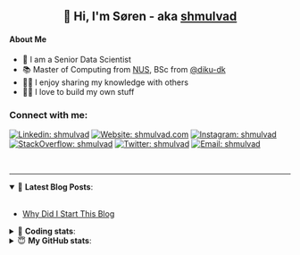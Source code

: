 <h2 align="center">
	👋 Hi, I'm Søren - aka <a href="https://shmulvad.com">shmulvad</a>
</h2>

#### About Me
- 🤖 I am a Senior Data Scientist
- 📚 Master of Computing from [NUS], BSc from [@diku-dk]
- 👨‍🏫 I enjoy sharing my knowledge with others
- 👨‍💻 I love to build my own stuff

### Connect with me:

[![Linkedin: shmulvad](https://img.shields.io/badge/shmulvad-blue?style=flat&logo=Linkedin&logoColor=white)][linkedin]
[![Website: shmulvad.com](https://img.shields.io/badge/shmulvad.com-47CCCC?&style=flat&logo=Google-Chrome&logoColor=white)][website]
[![Instagram: shmulvad](https://img.shields.io/badge/-@shmulvad-purple?style=flat&logo=Instagram&logoColor=white)][instagram]
[![StackOverflow: shmulvad](https://img.shields.io/badge/shmulvad-FE7A16?style=flat&logo=stack-overflow&logoColor=white)][stackOverflow]
[![Twitter: shmulvad](https://img.shields.io/badge/@shmulvad-1ca0f1?style=flat&logo=twitter&logoColor=white)][twitter]
[![Email: shmulvad](https://img.shields.io/badge/shmulvad-D14836?style=flat&logo=gmail&logoColor=white)][mail]

<br />

---

<details open>
 <summary>📕 <b>Latest Blog Posts</b>: </summary>

<br>

<!-- BLOG-POST-LIST:START -->
- [Why Did I Start This Blog](https://shmulvad.com/blog/why-did-start-this-blog)
<!-- BLOG-POST-LIST:END -->

</details>

<!-- --- -->

<details>
 <summary>🤖 <b>Coding stats</b>: </summary>

<br>

NOTE: Doesn't track coding at work or work done in environments such as Jupyter Notebooks.

<!--START_SECTION:waka-->
![Code Time](http://img.shields.io/badge/Code%20Time-2%2C906%20hrs%209%20mins-blue)

**I'm a Night 🦉** 

```text
🌞 Morning                553 commits         ██░░░░░░░░░░░░░░░░░░░░░░░   08.29 % 
🌆 Daytime                1746 commits        ███████░░░░░░░░░░░░░░░░░░   26.18 % 
🌃 Evening                2689 commits        ██████████░░░░░░░░░░░░░░░   40.31 % 
🌙 Night                  1682 commits        ██████░░░░░░░░░░░░░░░░░░░   25.22 % 
```


📊 **This Week I Spent My Time On** 

```text
💬 Programming Languages: 
Python                   2 hrs 55 mins       ██████████░░░░░░░░░░░░░░░   41.90 % 
TypeScript               2 hrs 8 mins        ████████░░░░░░░░░░░░░░░░░   30.76 % 
Other                    1 hr 6 mins         ████░░░░░░░░░░░░░░░░░░░░░   15.82 % 
HTML                     15 mins             █░░░░░░░░░░░░░░░░░░░░░░░░   03.64 % 
JSON                     12 mins             █░░░░░░░░░░░░░░░░░░░░░░░░   03.07 % 

🔥 Editors: 
VS Code                  5 hrs 52 mins       █████████████████████░░░░   84.23 % 
Zsh                      58 mins             ███░░░░░░░░░░░░░░░░░░░░░░   13.90 % 
Sublime Text             7 mins              ░░░░░░░░░░░░░░░░░░░░░░░░░   01.87 % 

🐱‍💻 Projects: 
km24-core                6 hrs 33 mins       ███████████████████████░░   93.91 % 
arbejdsretten            13 mins             █░░░░░░░░░░░░░░░░░░░░░░░░   03.25 % 
Unknown Project          7 mins              ░░░░░░░░░░░░░░░░░░░░░░░░░   01.87 % 
Terminal                 4 mins              ░░░░░░░░░░░░░░░░░░░░░░░░░   00.97 % 
```


 Last Updated on 31/10/2024 18:50:44 UTC
<!--END_SECTION:waka-->

</details>

<!-- --- -->

<details>
 <summary>😇 <b>My GitHub stats</b>: </summary>

<br>

<img align="left" alt="shmulvad's Github Stats" src="https://github-readme-stats.vercel.app/api?username=shmulvad&show_icons=true&hide_border=true" />

</details>



[website]: https://shmulvad.com
[twitter]: https://twitter.com/shmulvad
[linkedin]: https://linkedin.com/in/shmulvad
[instagram]: https://instagram.com/shmulvad
[stackOverflow]: https://stackoverflow.com/users/9248793/shmulvad
[mail]: mailto:shmulvad@gmail.com
[@diku-dk]: https://github.com/diku-dk
[github]: https://github.com/shmulvad
[NUS]: https://www.nus.edu.sg
